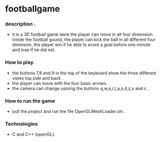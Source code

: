 # footballgame
### description .
  + it is a 3D football game were the player can move in all four dimension inside the football gound, the player can kick the ball in all different
  four diminsion, the player win if he able to score a goal before one minute and lose if he did not .
  
  
### How to play.
  + the buttons 7,8 and 9 in the top of the keyboard show the three different views top,side and back .
  + the player can move with the four basic arrows .
  + the camera can change usining the buttons q,w,e,r,t,a,s,d,z,x and c .
  
### How to run the game 
  + pull the project and run the file OpenGLMeshLoader.sln .
  
### Technologies
  + C and C++ (openGL).
 
 
  
